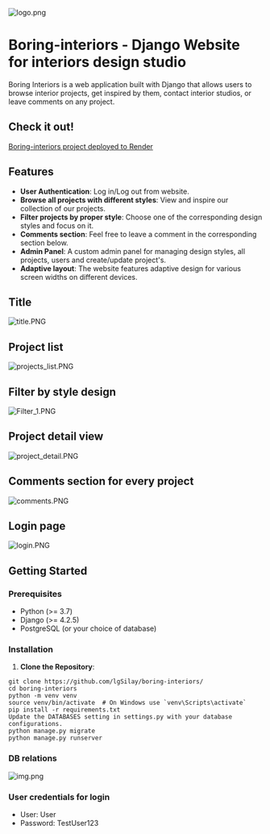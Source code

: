 ![logo.png](static/logo/logo.png)
# Boring-interiors - Django Website for interiors design studio

Boring Interiors is a web application built with Django that allows users to browse interior projects, get inspired by them, contact interior studios, or leave comments on any project.


## Check it out!

[Boring-interiors project deployed to Render](https://boring-interiors.onrender.com/)

## Features

- **User Authentication**: Log in/Log out from website.
- **Browse all projects with different styles**: View and inspire our collection of our projects.
- **Filter projects by proper style**: Choose one of the corresponding design styles and focus on it.
- **Comments section**: Feel free to leave a comment in the corresponding section below.
- **Admin Panel**: A custom admin panel for managing design styles, all projects, users and create/update project's.
- **Adaptive layout**: The website features adaptive design for various screen widths on different devices. 


## Title

![title.PNG](static/logo/title.png)

## Project list

![projects_list.PNG](static/logo/projects_list.PNG)

## Filter by style design

![Filter_1.PNG](static/logo/Filter_1.PNG)

## Project detail view

![project_detail.PNG](static/logo/project_detail.PNG)

## Comments section for every project

![comments.PNG](static/logo/comments.PNG)

## Login page

![login.PNG](static/logo/login.PNG)

## Getting Started

### Prerequisites

- Python (>= 3.7)
- Django (>= 4.2.5)
- PostgreSQL (or your choice of database)

### Installation

1. **Clone the Repository**:

```shell
git clone https://github.com/lgSilay/boring-interiors/
cd boring-interiors
python -m venv venv
source venv/bin/activate  # On Windows use `venv\Scripts\activate`
pip install -r requirements.txt
Update the DATABASES setting in settings.py with your database configurations.
python manage.py migrate
python manage.py runserver
```

### DB relations
![img.png](static/logo/img.png)

### User credentials for login

- User: User
- Password: TestUser123